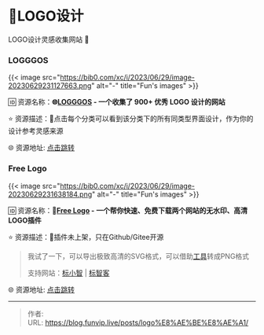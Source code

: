 # 🔮LOGO设计


LOGO设计灵感收集网站 🌟

<!--more-->

### LOGGGOS

{{< image src="https://bib0.com/xc/i/2023/06/29/image-20230629231127663.png" alt="-"  title="Fun's images" >}}    

🆔  资源名称：**🌐[LOGGGOS](https://www.logggos.club/) - 一个收集了 900+ 优秀 LOGO 设计的网站**

⭐️  资源描述：📄点击每个分类可以看到该分类下的所有同类型界面设计，作为你的设计参考灵感来源

🌐 资源地址: [点击跳转](https://www.logggos.club/)

### Free Logo

{{< image src="https://bib0.com/xc/i/2023/06/29/image-20230629231638184.png" alt="-"  title="Fun's images" >}}    

🆔  资源名称：**🔮[Free Logo](https://github.com/quarkape/free_logo) - 一个帮你快速、免费下载两个网站的无水印、高清LOGO插件**

⭐️  资源描述：📃插件未上架，只在Github/Gitee开源

> 我试了一下，可以导出极致高清的SVG格式，可以借助[工具](https://svgtopng.com/)转成PNG格式
>
> 支持网站：[标小智](https://www.logosc.cn/) | [标智客](https://www.logomaker.com.cn/)

🌐 资源地址: [点击跳转](https://github.com/quarkape/free_logo)


---

> 作者:   
> URL: https://blog.funvip.live/posts/logo%E8%AE%BE%E8%AE%A1/  

